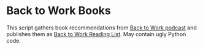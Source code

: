 # Back to Work Books
This script gathers book recommendations from [Back to Work podcast](http://5by5.tv/b2w) 
and publishes them as [Back to Work Reading List](https://github.com/oiva/b2w). May
contain ugly Python code.
